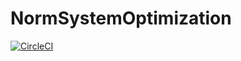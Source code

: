 # NormSystemOptimization
[![CircleCI](https://circleci.com/gh/vinixnan/NormSystemOptimization.svg?style=svg)](https://circleci.com/gh/vinixnan/NormSystemOptimization)
